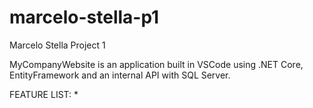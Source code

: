 # marcelo-stella-p1
Marcelo Stella Project 1

MyCompanyWebsite is an application built in VSCode using .NET Core, EntityFramework and an internal API with SQL Server.

FEATURE LIST:
*
